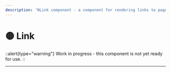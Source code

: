 ```yaml
---
description: 'NLink component - a component for rendering links to pages in your application.'
---
```


# 🟡 Link

::alert{type="warning"}
Work in progress - this component is not yet ready for use.
::

---
